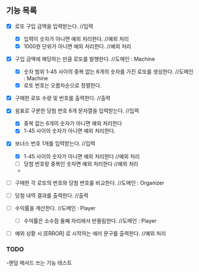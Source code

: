 ## 기능 목록
- [x] 로또 구입 금액을 입력받는다. //입력 
  - [x] 입력이 숫자가 아니면 예외 처리한다. //예외 처리
  - [x] 1000원 단위가 아니면 예외 처리한다. //예외 처리  

- [x] 구입 금액에 해당하는 만큼 로또를 발행한다. //도메인 : Machine 
  - [x] 숫자 범위 1-45 사이의 중복 없는 6개의 숫자를 가진 로또를 생성한다. //도메인 : Machine
  - [x] 로또 번호는 오름차순으로 정렬한다.  
  
- [x] 구매한 로또 수량 및 번호를 출력한다. //출력  

- [x] 쉼표로 구분한 당첨 번호 6개 문자열을 입력받는다. //입력
  - [x] 중복 없는 6개의 숫자가 아니면 예외 처리한다
  - [x] 1-45 사이의 숫자가 아니면 예외 처리한다.
  
- [x] 보너스 번호 1개를 입력받는다. //입력
  - [x] 1-45 사이의 숫자가 아니면 예외 처리한다 //예외 처리  
  - [ ] 당첨 번호랑 중복인 숫자면 예외 처리한다 //예외 처리
  - 
- [ ] 구매한 각 로또의 번호와 당첨 번호룰 비교한다. //도메인 : Organizer  

- [ ] 당첨 내역 결과를 출력한다. //출력  

- [ ] 수익률을 계산한다. //도메인 : Player
  - [ ] 수익률은 소수점 둘째 자리에서 반올림한다. //도메인 : Player  
  
-[ ] 예외 상황 시 [ERROR] 로 시작하는 에러 문구를 출력한다. //예외 처리  

### TODO
-랜덤 메서드 쓰는 기능 테스트


